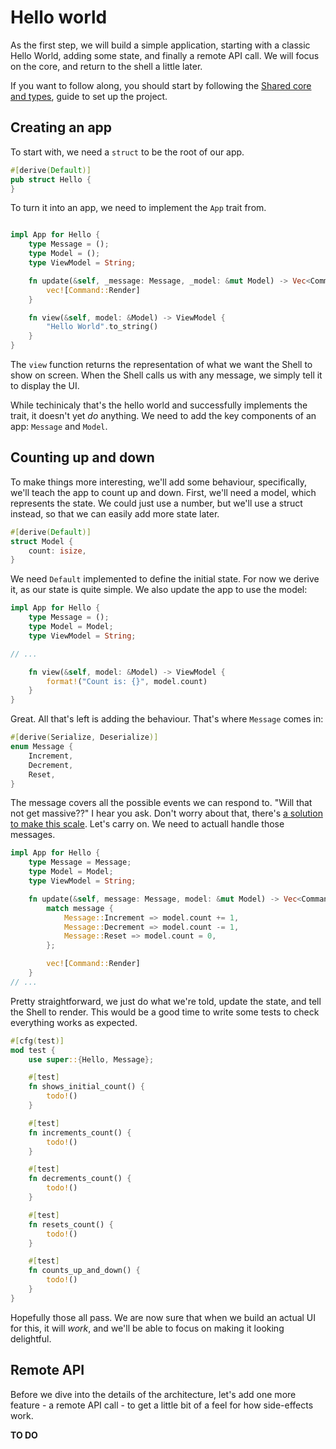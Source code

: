 # Hello world

As the first step, we will build a simple application, starting with a classic Hello World, adding some state, and finally a remote API call. We will focus on the core, and return to the shell a little later.

If you want to follow along, you should start by following the [Shared core and types](../getting_started/core.md), guide to set up the project.

## Creating an app

To start with, we need a `struct` to be the root of our app. 

```rust
#[derive(Default)]
pub struct Hello {
}
```

To turn it into an app, we need to implement the `App` trait from.

```rust

impl App for Hello {
    type Message = ();
    type Model = ();
    type ViewModel = String;

    fn update(&self, _message: Message, _model: &mut Model) -> Vec<Command<Msg>> {
        vec![Command::Render]
    }

    fn view(&self, model: &Model) -> ViewModel {
        "Hello World".to_string()
    }
}
```

The `view` function returns the representation of what we want the Shell to show on screen. When the Shell calls us with any message, we simply tell it to display the UI.

While techinicaly that's the hello world and successfully implements the trait, it doesn't yet _do_ anything. We need to add the key components of an app: `Message` and `Model`.

## Counting up and down

To make things more interesting, we'll add some behaviour, specifically, we'll teach the app to count up and down. First, we'll need a model, which represents the state. We could just use a number, but we'll use a struct instead, so that we can easily add more state later.

```rust
#[derive(Default)]
struct Model {
    count: isize,
}
```

We need `Default` implemented to define the initial state. For now we derive it, as our state is quite simple. We also update the app to use the model:

```rust
impl App for Hello {
    type Message = ();
    type Model = Model;
    type ViewModel = String;

// ...

    fn view(&self, model: &Model) -> ViewModel {
        format!("Count is: {}", model.count)
    }
}
```

Great. All that's left is adding the behaviour. That's where `Message` comes in:

```rust
#[derive(Serialize, Deserialize)]
enum Message {
    Increment,
    Decrement,
    Reset,
}
```

The message covers all the possible events we can respond to. "Will that not get massive??" I hear you ask. Don't worry about that, there's [a solution to make this scale](./composing.md). Let's carry on. We need to actuall handle those messages.

```rust
impl App for Hello {
    type Message = Message;
    type Model = Model;
    type ViewModel = String;

    fn update(&self, message: Message, model: &mut Model) -> Vec<Command<Msg>> {
        match message {
            Message::Increment => model.count += 1,
            Message::Decrement => model.count -= 1,
            Message::Reset => model.count = 0,
        };

        vec![Command::Render]
    }
// ...
```

Pretty straightforward, we just do what we're told, update the state, and tell the Shell to render. This would be a good time to write some tests to check everything works as expected.

```rust
#[cfg(test)]
mod test {
    use super::{Hello, Message};

    #[test]
    fn shows_initial_count() {
        todo!()
    }

    #[test]
    fn increments_count() {
        todo!()
    }

    #[test]
    fn decrements_count() {
        todo!()
    }

    #[test]
    fn resets_count() {
        todo!()
    }

    #[test]
    fn counts_up_and_down() {
        todo!()
    }
}
```

Hopefully those all pass. We are now sure that when we build an actual UI for this, it will _work_, and we'll be able to focus on making it looking delightful.

## Remote API

Before we dive into the details of the architecture, let's add one more feature - a remote API call - to get a little bit of a feel for how side-effects work.

**TO DO**

